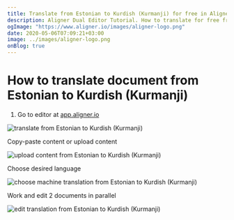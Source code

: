 ```yaml
---
title: Translate from Estonian to Kurdish (Kurmanji) for free in Aligner Editor
description: Aligner Dual Editor Tutorial. How to translate for free from Estonian to Kurdish (Kurmanji). Aligner is multilingual document management platform. 
ogImage: "https://www.aligner.io/images/aligner-logo.png"
date: 2020-05-06T07:09:21+03:00
image: ../images/aligner-logo.png
onBlog: true
---
```


# How to translate document from Estonian to Kurdish (Kurmanji)

1. Go to editor at [app.aligner.io](https://app.aligner.io "Aligner App web page")

![translate from Estonian to Kurdish (Kurmanji)](../aligner-blank-editor.png "translate from Estonian to Kurdish (Kurmanji)")

Copy-paste content or upload content

![upload content from Estonian to Kurdish (Kurmanji)](../aligner-uploaded-document.png "upload content from Estonian to Kurdish (Kurmanji)")

Choose desired language

![choose machine translation from Estonian to Kurdish (Kurmanji)](../aligner-language-dropdown.png "choose machine translation from Estonian to Kurdish (Kurmanji)")

Work and edit 2 documents in parallel

![edit translation from Estonian to Kurdish (Kurmanji)](../aligner-double-sitded-editor.png "edit translation from Estonian to Kurdish (Kurmanji)")

